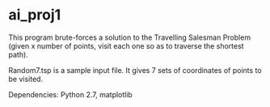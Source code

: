 ai_proj1
========

This program brute-forces a solution to the Travelling Salesman Problem (given x number of points, visit each one so as to traverse the shortest path).

Random7.tsp is a sample input file. It gives 7 sets of coordinates of points to be visited.

Dependencies:
Python 2.7, matplotlib
